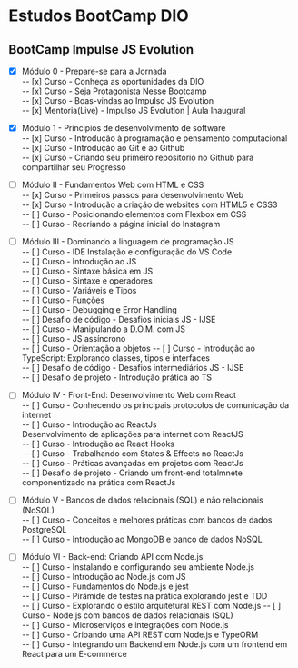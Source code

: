 # Estudos BootCamp DIO
## BootCamp Impulse JS Evolution

- [x] Módulo 0 - Prepare-se para a Jornada  
-- [x] Curso - Conheça as oportunidades da DIO  
-- [x] Curso - Seja Protagonista Nesse Bootcamp  
-- [x] Curso - Boas-vindas ao Impulso JS Evolution  
-- [x] Mentoria(Live) - Impulso JS Evolution | Aula Inaugural  


- [x] Módulo 1 - Principios de desenvolvimento de software  
-- [x] Curso - Introdução à programação e pensamento computacional  
-- [x] Curso - Introdução ao Git e ao Github  
-- [x] Curso - Criando seu primeiro repositório no Github para compartilhar seu Progresso  


- [ ] Módulo II - Fundamentos Web com HTML e CSS  
-- [x] Curso - Primeiros passos para desenvolvimento Web  
-- [x] Curso - Introdução a criação de websites com HTML5 e CSS3  
-- [ ] Curso - Posicionando elementos com Flexbox em CSS  
-- [ ] Curso - Recriando a página inicial do Instagram  


- [ ] Módulo III - Dominando a linguagem de programação JS  
-- [ ] Curso - IDE Instalação e configuração do VS Code  
-- [ ] Curso - Introdução ao JS  
-- [ ] Curso - Sintaxe básica em JS  
-- [ ] Curso - Sintaxe e operadores  
-- [ ] Curso - Variáveis e Tipos  
-- [ ] Curso - Funções  
-- [ ] Curso - Debugging e Error Handling  
-- [ ] Desafio de código - Desafios iniciais JS - IJSE  
-- [ ] Curso - Manipulando a D.O.M. com JS  
-- [ ] Curso - JS assíncrono  
-- [ ] Curso - Orientação a objetos
-- [ ] Curso - Introdução ao TypeScript: Explorando classes, tipos e interfaces  
-- [ ] Desafio de código - Desafios intermediários JS - IJSE  
-- [ ] Desafio de projeto - Introdução prática ao TS  


- [ ] Módulo IV - Front-End: Desenvolvimento Web com React  
-- [ ] Curso - Conhecendo os principais protocolos de comunicação da internet  
-- [ ] Curso - Introdução ao ReactJs  
Desenvolvimento de aplicações para internet com ReactJS  
-- [ ] Curso - Introdução ao React Hooks  
-- [ ] Curso - Trabalhando com States & Effects no ReactJs  
-- [ ] Curso - Práticas avançadas em projetos com ReactJs  
-- [ ] Desafio de projeto - Criando um front-end totalmnete componentizado na prática com ReactJs  


- [ ] Módulo V - Bancos de dados relacionais (SQL) e não relacionais (NoSQL)  
-- [ ] Curso - Conceitos e melhores práticas com bancos de dados PostgreSQL  
-- [ ] Curso - Introdução ao MongoDB e banco de dados NoSQL  


- [ ] Módulo VI - Back-end: Criando API com Node.js  
-- [ ] Curso - Instalando e configurando seu ambiente Node.js  
-- [ ] Curso - Introdução ao Node.js com JS  
-- [ ] Curso - Fundamentos do Node.js e jest  
-- [ ] Curso - Pirâmide de testes na prática explorando jest e TDD  
-- [ ] Curso - Explorando o estilo arquitetural REST com Node.js
-- [ ] Curso - Node.js com bancos de dados relacionais (SQL)  
-- [ ] Curso - Microserviços e integrações com Node.js  
-- [ ] Curso - Crioando uma API REST com Node.js e TypeORM  
-- [ ] Curso - Integrando um Backend em Node.js com um frontend em React para um E-commerce  